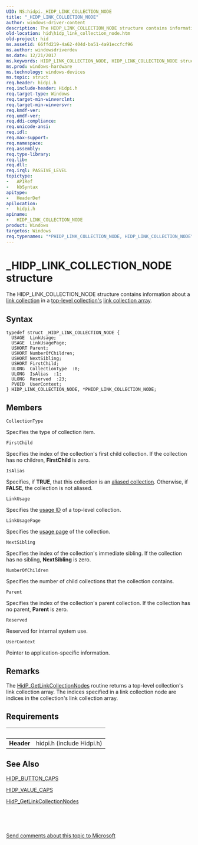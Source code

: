 ```yaml
---
UID: NS:hidpi._HIDP_LINK_COLLECTION_NODE
title: "_HIDP_LINK_COLLECTION_NODE"
author: windows-driver-content
description: The HIDP_LINK_COLLECTION_NODE structure contains information about a link collection in a top-level collection's link collection array.
old-location: hid\hidp_link_collection_node.htm
old-project: hid
ms.assetid: 66ffd219-4a62-404d-ba51-4a91eccfcf96
ms.author: windowsdriverdev
ms.date: 12/21/2017
ms.keywords: HIDP_LINK_COLLECTION_NODE, HIDP_LINK_COLLECTION_NODE structure [Human Input Devices], hid.hidp_link_collection_node, hidstrct_8d1c79e1-c19d-4896-9572-cae49a06304a.xml, hidpi/HIDP_LINK_COLLECTION_NODE, hidpi/PHIDP_LINK_COLLECTION_NODE, PHIDP_LINK_COLLECTION_NODE, _HIDP_LINK_COLLECTION_NODE, *PHIDP_LINK_COLLECTION_NODE, PHIDP_LINK_COLLECTION_NODE structure pointer [Human Input Devices]
ms.prod: windows-hardware
ms.technology: windows-devices
ms.topic: struct
req.header: hidpi.h
req.include-header: Hidpi.h
req.target-type: Windows
req.target-min-winverclnt: 
req.target-min-winversvr: 
req.kmdf-ver: 
req.umdf-ver: 
req.ddi-compliance: 
req.unicode-ansi: 
req.idl: 
req.max-support: 
req.namespace: 
req.assembly: 
req.type-library: 
req.lib: 
req.dll: 
req.irql: PASSIVE_LEVEL
topictype:
-	APIRef
-	kbSyntax
apitype:
-	HeaderDef
apilocation:
-	hidpi.h
apiname:
-	HIDP_LINK_COLLECTION_NODE
product: Windows
targetos: Windows
req.typenames: "*PHIDP_LINK_COLLECTION_NODE, HIDP_LINK_COLLECTION_NODE"
---
```


# _HIDP_LINK_COLLECTION_NODE structure
The HIDP_LINK_COLLECTION_NODE structure contains information about a <a href="https://msdn.microsoft.com/3f934661-c33c-4c08-82ac-ee2e0f519c8e">link collection</a> in a <a href="https://msdn.microsoft.com/dcbee8e3-d03a-45c8-92e4-0897b9f55177">top-level collection's</a> <a href="https://msdn.microsoft.com/3f934661-c33c-4c08-82ac-ee2e0f519c8e">link collection array</a>.

## Syntax
````
typedef struct _HIDP_LINK_COLLECTION_NODE {
  USAGE  LinkUsage;
  USAGE  LinkUsagePage;
  USHORT Parent;
  USHORT NumberOfChildren;
  USHORT NextSibling;
  USHORT FirstChild;
  ULONG  CollectionType  :8;
  ULONG  IsAlias  :1;
  ULONG  Reserved  :23;
  PVOID  UserContext;
} HIDP_LINK_COLLECTION_NODE, *PHIDP_LINK_COLLECTION_NODE;
````

## Members


`CollectionType`

Specifies the type of collection item.

`FirstChild`

Specifies the index of the collection's first child collection. If the collection has no children, <b>FirstChild</b> is zero.

`IsAlias`

Specifies, if <b>TRUE</b>, that this collection is an <a href="https://msdn.microsoft.com/3f934661-c33c-4c08-82ac-ee2e0f519c8e">aliased collection</a>. Otherwise, if <b>FALSE</b>, the collection is not aliased.

`LinkUsage`

Specifies the <a href="https://msdn.microsoft.com/84fed314-3554-4291-b51c-734d874a4bab">usage ID</a> of a top-level collection.

`LinkUsagePage`

Specifies the <a href="https://msdn.microsoft.com/84fed314-3554-4291-b51c-734d874a4bab">usage page</a> of the collection.

`NextSibling`

Specifies the index of the collection's immediate sibling. If the collection has no sibling, <b>NextSibling</b> is zero.

`NumberOfChildren`

Specifies the number of child collections that the collection contains.

`Parent`

Specifies the index of the collection's parent collection. If the collection has no parent, <b>Parent</b> is zero.

`Reserved`

Reserved for internal system use.

`UserContext`

Pointer to application-specific information.

## Remarks
The <a href="..\hidpi\nf-hidpi-hidp_getlinkcollectionnodes.md">HidP_GetLinkCollectionNodes</a> routine returns a top-level collection's link collection array. The indices specified in a link collection node are indices in the collection's link collection array.

## Requirements
| &nbsp; | &nbsp; |
| ---- |:---- |
| **Header** | hidpi.h (include Hidpi.h) |

## See Also

<a href="..\hidpi\ns-hidpi-_hidp_button_caps.md">HIDP_BUTTON_CAPS</a>



<a href="..\hidpi\ns-hidpi-_hidp_value_caps.md">HIDP_VALUE_CAPS</a>



<a href="..\hidpi\nf-hidpi-hidp_getlinkcollectionnodes.md">HidP_GetLinkCollectionNodes</a>



 

 

<a href="mailto:wsddocfb@microsoft.com?subject=Documentation%20feedback [hid\hid]:%20HIDP_LINK_COLLECTION_NODE structure%20 RELEASE:%20(12/21/2017)&amp;body=%0A%0APRIVACY STATEMENT%0A%0AWe use your feedback to improve the documentation. We don't use your email address for any other purpose, and we'll remove your email address from our system after the issue that you're reporting is fixed. While we're working to fix this issue, we might send you an email message to ask for more info. Later, we might also send you an email message to let you know that we've addressed your feedback.%0A%0AFor more info about Microsoft's privacy policy, see http://privacy.microsoft.com/en-us/default.aspx." title="Send comments about this topic to Microsoft">Send comments about this topic to Microsoft</a>